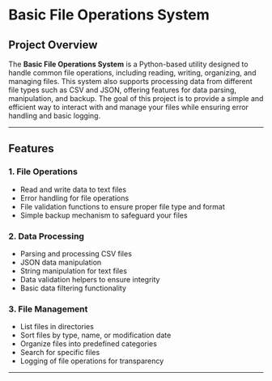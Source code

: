 # Basic File Operations System

## Project Overview

The **Basic File Operations System** is a Python-based utility designed to handle common file operations, including reading, writing, organizing, and managing files. This system also supports processing data from different file types such as CSV and JSON, offering features for data parsing, manipulation, and backup. The goal of this project is to provide a simple and efficient way to interact with and manage your files while ensuring error handling and basic logging.

---

## Features

### 1. **File Operations**
   - Read and write data to text files
   - Error handling for file operations
   - File validation functions to ensure proper file type and format
   - Simple backup mechanism to safeguard your files

### 2. **Data Processing**
   - Parsing and processing CSV files
   - JSON data manipulation
   - String manipulation for text files
   - Data validation helpers to ensure integrity
   - Basic data filtering functionality

### 3. **File Management**
   - List files in directories
   - Sort files by type, name, or modification date
   - Organize files into predefined categories
   - Search for specific files
   - Logging of file operations for transparency

---
